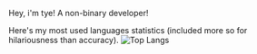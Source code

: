 Hey, i'm tye! A non-binary developer!

Here's my most used languages statistics (included more so for hilariousness than accuracy).
![Top Langs](https://github-readme-stats.vercel.app/api/top-langs/?username=tye-exe&theme=tokyonight)

<!--
**tye-exe/tye-exe** is a ✨ _special_ ✨ repository because its `README.md` (this file) appears on your GitHub profile.

Here are some ideas to get you started:

- 🔭 I’m currently working on ...
- 🌱 I’m currently learning ...
- 👯 I’m looking to collaborate on ...
- 🤔 I’m looking for help with ...
- 💬 Ask me about ...
- 📫 How to reach me: ...
- 😄 Pronouns: ...
- ⚡ Fun fact: ...
-->
